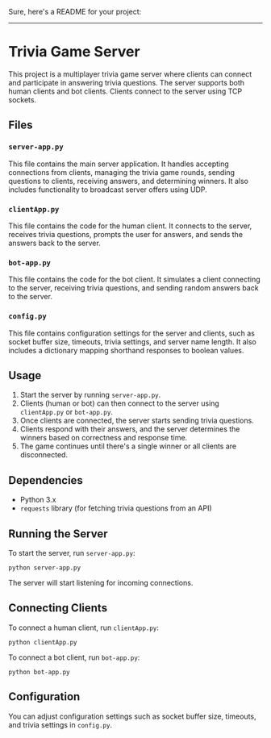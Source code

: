 Sure, here's a README for your project:

---

# Trivia Game Server

This project is a multiplayer trivia game server where clients can connect and participate in answering trivia questions. The server supports both human clients and bot clients. Clients connect to the server using TCP sockets.

## Files

### `server-app.py`

This file contains the main server application. It handles accepting connections from clients, managing the trivia game rounds, sending questions to clients, receiving answers, and determining winners. It also includes functionality to broadcast server offers using UDP.

### `clientApp.py`

This file contains the code for the human client. It connects to the server, receives trivia questions, prompts the user for answers, and sends the answers back to the server.

### `bot-app.py`

This file contains the code for the bot client. It simulates a client connecting to the server, receiving trivia questions, and sending random answers back to the server.

### `config.py`

This file contains configuration settings for the server and clients, such as socket buffer size, timeouts, trivia settings, and server name length. It also includes a dictionary mapping shorthand responses to boolean values.

## Usage

1. Start the server by running `server-app.py`.
2. Clients (human or bot) can then connect to the server using `clientApp.py` or `bot-app.py`.
3. Once clients are connected, the server starts sending trivia questions.
4. Clients respond with their answers, and the server determines the winners based on correctness and response time.
5. The game continues until there's a single winner or all clients are disconnected.

## Dependencies

- Python 3.x
- `requests` library (for fetching trivia questions from an API)

## Running the Server

To start the server, run `server-app.py`:

```
python server-app.py
```

The server will start listening for incoming connections.

## Connecting Clients

To connect a human client, run `clientApp.py`:

```
python clientApp.py
```

To connect a bot client, run `bot-app.py`:

```
python bot-app.py
```

## Configuration

You can adjust configuration settings such as socket buffer size, timeouts, and trivia settings in `config.py`.
